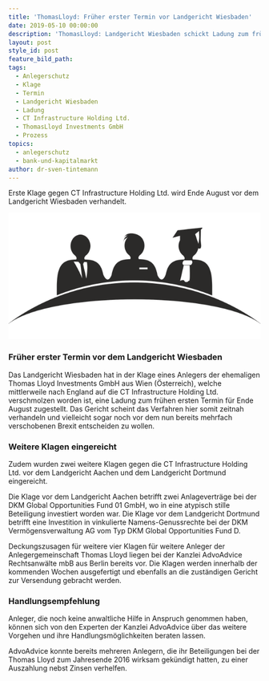 ```yaml
---
title: 'ThomasLloyd: Früher erster Termin vor Landgericht Wiesbaden'
date: 2019-05-10 00:00:00
description: 'ThomasLloyd: Landgericht Wiesbaden schickt Ladung zum frühen ersten Termin'
layout: post
style_id: post
feature_bild_path:
tags:
  - Anlegerschutz
  - Klage
  - Termin
  - Landgericht Wiesbaden
  - Ladung
  - CT Infrastructure Holding Ltd.
  - ThomasLloyd Investments GmbH
  - Prozess
topics:
  - anlegerschutz
  - bank-und-kapitalmarkt
author: dr-sven-tintemann
---
```


Erste Klage gegen CT Infrastructure Holding Ltd. wird Ende August vor dem Landgericht Wiesbaden verhandelt.&nbsp;

![Richterbank - Foto Pixabay](/uploads/academia-1293362-640-2.png "Landgericht Wiesbaden machten frühen ersten Termin")

### Fr&uuml;her erster Termin vor dem Landgericht Wiesbaden

Das Landgericht Wiesbaden hat in der Klage eines Anlegers der ehemaligen Thomas Lloyd Investments GmbH aus Wien (&Ouml;sterreich), welche mittlerweile nach England auf die CT Infrastructure Holding Ltd. verschmolzen worden ist, eine Ladung zum fr&uuml;hen ersten Termin f&uuml;r Ende August zugestellt. Das Gericht scheint das Verfahren hier somit zeitnah verhandeln und vielleicht sogar noch vor dem nun bereits mehrfach verschobenen Brexit entscheiden zu wollen.&nbsp;

### Weitere Klagen eingereicht

Zudem wurden zwei weitere Klagen gegen die CT Infrastructure Holding Ltd. vor dem Landgericht Aachen und dem Landgericht Dortmund eingereicht.

Die Klage vor dem Landgericht Aachen betrifft zwei Anlagevertr&auml;ge bei der DKM Global Opportunities Fund 01 GmbH, wo in eine atypisch stille Beteiligung investiert worden war. Die Klage vor dem Landgericht Dortmund betrifft eine Investition in vinkulierte Namens-Genussrechte bei der DKM Verm&ouml;gensverwaltung AG vom Typ DKM Global Opportunities Fund D.

Deckungszusagen f&uuml;r weitere vier Klagen f&uuml;r weitere Anleger der Anlegergemeinschaft Thomas Lloyd liegen bei der Kanzlei AdvoAdvice Rechtsanw&auml;lte mbB aus Berlin bereits vor. Die Klagen werden innerhalb der kommenden Wochen ausgefertigt und ebenfalls an die zust&auml;ndigen Gericht zur Versendung gebracht werden.

### Handlungsempfehlung

Anleger, die noch keine anwaltliche Hilfe in Anspruch genommen haben, k&ouml;nnen sich von den Experten der Kanzlei AdvoAdvice &uuml;ber das weitere Vorgehen und ihre Handlungsm&ouml;glichkeiten beraten lassen.

AdvoAdvice konnte bereits mehreren Anlegern, die ihr Beteiligungen bei der Thomas Lloyd zum Jahresende 2016 wirksam gek&uuml;ndigt hatten, zu einer Auszahlung nebst Zinsen verhelfen.